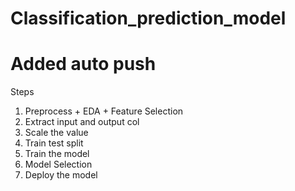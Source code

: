 # Classification_prediction_model
# Added auto push

Steps

1) Preprocess + EDA + Feature Selection
2) Extract input and output col
3) Scale the value
4) Train test split
5) Train the model
6) Model Selection
7) Deploy the model
